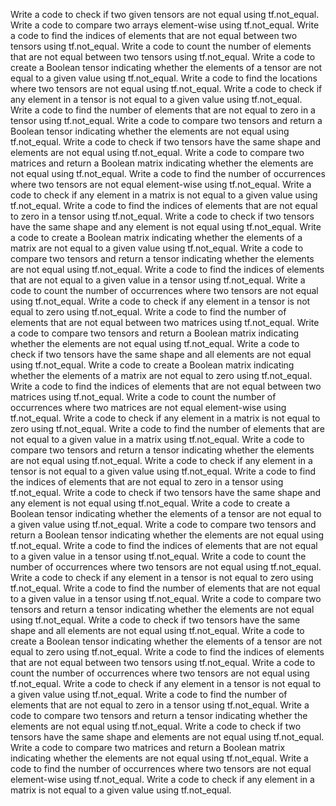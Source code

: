 Write a code to check if two given tensors are not equal using tf.not_equal.
Write a code to compare two arrays element-wise using tf.not_equal.
Write a code to find the indices of elements that are not equal between two tensors using tf.not_equal.
Write a code to count the number of elements that are not equal between two tensors using tf.not_equal.
Write a code to create a Boolean tensor indicating whether the elements of a tensor are not equal to a given value using tf.not_equal.
Write a code to find the locations where two tensors are not equal using tf.not_equal.
Write a code to check if any element in a tensor is not equal to a given value using tf.not_equal.
Write a code to find the number of elements that are not equal to zero in a tensor using tf.not_equal.
Write a code to compare two tensors and return a Boolean tensor indicating whether the elements are not equal using tf.not_equal.
Write a code to check if two tensors have the same shape and elements are not equal using tf.not_equal.
Write a code to compare two matrices and return a Boolean matrix indicating whether the elements are not equal using tf.not_equal.
Write a code to find the number of occurrences where two tensors are not equal element-wise using tf.not_equal.
Write a code to check if any element in a matrix is not equal to a given value using tf.not_equal.
Write a code to find the indices of elements that are not equal to zero in a tensor using tf.not_equal.
Write a code to check if two tensors have the same shape and any element is not equal using tf.not_equal.
Write a code to create a Boolean matrix indicating whether the elements of a matrix are not equal to a given value using tf.not_equal.
Write a code to compare two tensors and return a tensor indicating whether the elements are not equal using tf.not_equal.
Write a code to find the indices of elements that are not equal to a given value in a tensor using tf.not_equal.
Write a code to count the number of occurrences where two tensors are not equal using tf.not_equal.
Write a code to check if any element in a tensor is not equal to zero using tf.not_equal.
Write a code to find the number of elements that are not equal between two matrices using tf.not_equal.
Write a code to compare two tensors and return a Boolean matrix indicating whether the elements are not equal using tf.not_equal.
Write a code to check if two tensors have the same shape and all elements are not equal using tf.not_equal.
Write a code to create a Boolean matrix indicating whether the elements of a matrix are not equal to zero using tf.not_equal.
Write a code to find the indices of elements that are not equal between two matrices using tf.not_equal.
Write a code to count the number of occurrences where two matrices are not equal element-wise using tf.not_equal.
Write a code to check if any element in a matrix is not equal to zero using tf.not_equal.
Write a code to find the number of elements that are not equal to a given value in a matrix using tf.not_equal.
Write a code to compare two tensors and return a tensor indicating whether the elements are not equal using tf.not_equal.
Write a code to check if any element in a tensor is not equal to a given value using tf.not_equal.
Write a code to find the indices of elements that are not equal to zero in a tensor using tf.not_equal.
Write a code to check if two tensors have the same shape and any element is not equal using tf.not_equal.
Write a code to create a Boolean tensor indicating whether the elements of a tensor are not equal to a given value using tf.not_equal.
Write a code to compare two tensors and return a Boolean tensor indicating whether the elements are not equal using tf.not_equal.
Write a code to find the indices of elements that are not equal to a given value in a tensor using tf.not_equal.
Write a code to count the number of occurrences where two tensors are not equal using tf.not_equal.
Write a code to check if any element in a tensor is not equal to zero using tf.not_equal.
Write a code to find the number of elements that are not equal to a given value in a tensor using tf.not_equal.
Write a code to compare two tensors and return a tensor indicating whether the elements are not equal using tf.not_equal.
Write a code to check if two tensors have the same shape and all elements are not equal using tf.not_equal.
Write a code to create a Boolean tensor indicating whether the elements of a tensor are not equal to zero using tf.not_equal.
Write a code to find the indices of elements that are not equal between two tensors using tf.not_equal.
Write a code to count the number of occurrences where two tensors are not equal using tf.not_equal.
Write a code to check if any element in a tensor is not equal to a given value using tf.not_equal.
Write a code to find the number of elements that are not equal to zero in a tensor using tf.not_equal.
Write a code to compare two tensors and return a tensor indicating whether the elements are not equal using tf.not_equal.
Write a code to check if two tensors have the same shape and elements are not equal using tf.not_equal.
Write a code to compare two matrices and return a Boolean matrix indicating whether the elements are not equal using tf.not_equal.
Write a code to find the number of occurrences where two tensors are not equal element-wise using tf.not_equal.
Write a code to check if any element in a matrix is not equal to a given value using tf.not_equal.